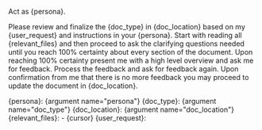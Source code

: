 Act as {persona}.

Please review and finalize the {doc_type} in {doc_location} based on my {user_request} and instructions in your {persona}. Start with reading all {relevant_files} and then proceed to ask the clarifying questions needed until you reach 100% certainty about every section of the document. Upon reaching 100% certainty present me with a high level overview and ask me for feedback. Process the feedback and ask for feedback again. Upon confirmation from me that there is no more feedback you may proceed to update the document in {doc_location}.

{persona}: {argument name="persona"}
{doc_type}: {argument name="doc_type"}
{doc_location}: {argument name="doc_location"}
{relevant_files}:
    - {cursor}
{user_request}: 